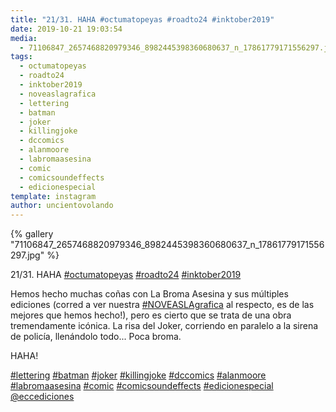 ```yaml
---
title: "21/31. HAHA #octumatopeyas #roadto24 #inktober2019"
date: 2019-10-21 19:03:54
media: 
  - 71106847_2657468820979346_8982445398360680637_n_17861779171556297.jpg
tags: 
  - octumatopeyas
  - roadto24
  - inktober2019
  - noveaslagrafica
  - lettering
  - batman
  - joker
  - killingjoke
  - dccomics
  - alanmoore
  - labromaasesina
  - comic
  - comicsoundeffects
  - edicionespecial
template: instagram
author: uncientovolando
---
```


{% gallery "71106847_2657468820979346_8982445398360680637_n_17861779171556297.jpg" %}

21/31. HAHA [#octumatopeyas](/etiquetas/octumatopeyas) [#roadto24](/etiquetas/roadto24) [#inktober2019](/etiquetas/inktober2019)

Hemos hecho muchas coñas con La Broma Asesina y sus múltiples ediciones (corred a ver nuestra [#NOVEASLAgrafica](/etiquetas/noveaslagrafica) al respecto, es de las mejores que hemos hecho!), pero es cierto que se trata de una obra tremendamente icónica. La risa del Joker, corriendo en paralelo a la sirena de policía, llenándolo todo... Poca broma.

HAHA!

[#lettering](/etiquetas/lettering) [#batman](/etiquetas/batman) [#joker](/etiquetas/joker) [#killingjoke](/etiquetas/killingjoke) [#dccomics](/etiquetas/dccomics) [#alanmoore](/etiquetas/alanmoore) [#labromaasesina](/etiquetas/labromaasesina) [#comic](/etiquetas/comic) [#comicsoundeffects](/etiquetas/comicsoundeffects) [#edicionespecial](/etiquetas/edicionespecial)
[@eccediciones](https://instagram.com/eccediciones)
